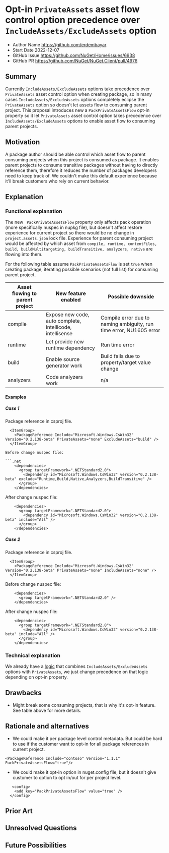 # Opt-in `PrivateAssets` asset flow control option precedence over `IncludeAssets/ExcludeAssets` option

- Author Name <https://github.com/erdembayar>
- Start Date 2022-12-07
- GitHub Issue <https://github.com/NuGet/Home/issues/6938>
- GitHub PR <https://github.com/NuGet/NuGet.Client/pull/4976>

## Summary

<!-- One-paragraph description of the proposal. -->
Currently `IncludeAssets/ExcludeAssets` options take precedence over `PrivateAssets` asset control option when creating package, so in many cases `IncludeAssets/ExcludeAssets` options completely eclipse the `PrivateAssets` option so doesn't let assets flow to consuming parent project. This proposal introduces new a `PackPrivateAssetsFlow` opt-in property so it let `PrivateAssets` asset control option takes precedence over `IncludeAssets/ExcludeAssets` options to enable asset flow to consuming parent projects.

## Motivation

<!-- Why are we doing this? What pain points does this solve? What is the expected outcome? -->
A package author should be able control which asset flow to parent consuming projects when this project is consumed as package. It enables parent projects to consume transitive packages without having to directly reference them, therefore it reduces the number of packages developers need to keep track of.
We couldn't make this default experience because it'll break customers who rely on current behavior.

## Explanation

### Functional explanation

<!-- Explain the proposal as if it were already implemented and you're teaching it to another person. -->
<!-- Introduce new concepts, functional designs with real life examples, and low-fidelity mockups or  pseudocode to show how this proposal would look. -->
The new ` PackPrivateAssetsFlow` property only affects pack operation (more specifically nuspec in nupkg file), but doesn't affect restore experience for current project so there would be no change in `project.assets.json` lock file.
Experience for parent consuming project would be affected by which asset from `compile, runtime, contentFiles, build, buildMultitargeting, buildTransitive, analyzers, native` are flowing into them.

For the following table assume `PackPrivateAssetsFlow` is set `true` when creating package, iterating possible scenarios (not full list) for consuming parent project.

| Asset flowing to parent project | New feature enabled | Possible downside |
|-----------------------|--------------|-----------------|
| compile | Expose new code, auto complete, intellicode, intellisense | Compile error due to naming ambiguity, run time error, NU1605 error |
| runtime | Let provide new runtime dependency | Run time error |
| build | Enable source generator work | Build fails due to property/target value change |
| analyzers | Code analyzers work | n/a |

#### Examples

##### Case 1

Package reference in csproj file.

```.net
  <ItemGroup>
    <PackageReference Include="Microsoft.Windows.CsWin32" Version="0.2.138-beta" PrivateAssets="none" ExcludeAssets="build" />
  </ItemGroup>

Before change nuspec file:

```.net
    <dependencies>
      <group targetFramework=".NETStandard2.0">
        <dependency id="Microsoft.Windows.CsWin32" version="0.2.138-beta" exclude="Runtime,Build,Native,Analyzers,BuildTransitive" />
      </group>
    </dependencies>
```

After change nuspec file:

```.net
    <dependencies>
      <group targetFramework=".NETStandard2.0">
        <dependency id="Microsoft.Windows.CsWin32" version="0.2.138-beta" include="All" />
      </group>
    </dependencies>
```

##### Case 2

Package reference in csproj file.

```.net
  <ItemGroup>
    <PackageReference Include="Microsoft.Windows.CsWin32" Version="0.2.138-beta" PrivateAssets="none" IncludeAssets="none" />    
  </ItemGroup>
```

Before change nuspec file:

```.net
    <dependencies>
      <group targetFramework=".NETStandard2.0" />
    </dependencies>
```

After change nuspec file:

```.net
    <dependencies>
      <group targetFramework=".NETStandard2.0">
        <dependency id="Microsoft.Windows.CsWin32" version="0.2.138-beta" include="All" />
      </group>
    </dependencies>
```

### Technical explanation

We already have a [logic](hhttps://github.com/NuGet/NuGet.Client/blob/380415d812681ebf1c8aa0bc21533d4710514fc3/src/NuGet.Core/NuGet.Commands/CommandRunners/PackCommandRunner.cs#L577-L582) that combines `IncludeAssets/ExcludeAssets` options with `PrivateAssets`, we just change precedence on that logic depending on opt-in property.

## Drawbacks

<!-- Why should we not do this? -->
- Might break some consuming projects, that is why it's opt-in feature. See table above for more details.

## Rationale and alternatives

<!-- Why is this the best design compared to other designs? -->
<!-- What other designs have been considered and why weren't they chosen? -->
<!-- What is the impact of not doing this? -->
- We could make it per package level control metadata. But could be hard to use if the customer want to opt-in for all package references in current project.

`<PackageReference Include="contoso" Version="1.1.1" PackPrivateAssetsFlow="true"/>`

- We could make it opt-in option in nuget.config file, but it doesn't give customer to option to opt in/out for per project level.

```.net
   <config>
    <add key="PackPrivateAssetsFlow" value="true" />
  </config>
```

## Prior Art

<!-- What prior art, both good and bad are related to this proposal? -->
<!-- Do other features exist in other ecosystems and what experience have their community had? -->
<!-- What lessons from other communities can we learn from? -->
<!-- Are there any resources that are relevant to this proposal? -->

## Unresolved Questions

<!-- What parts of the proposal do you expect to resolve before this gets accepted? -->
<!-- What parts of the proposal need to be resolved before the proposal is stabilized? -->
<!-- What related issues would you consider out of scope for this proposal but can be addressed in the future? -->

## Future Possibilities

<!-- What future possibilities can you think of that this proposal would help with? -->
